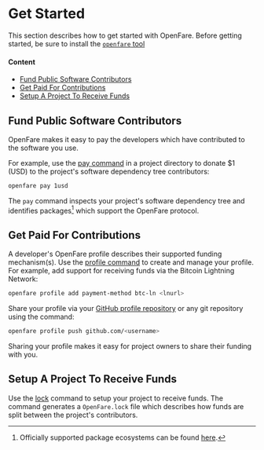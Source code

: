 # Get Started

This section describes how to get started with OpenFare. Before getting started, be sure to install the [`openfare` tool](./install.md)

#### Content

- [Fund Public Software Contributors](#fund-public-software-contributors)
- [Get Paid For Contributions](#get-paid-for-contributions)
- [Setup A Project To Receive Funds](#setup-a-project-to-receive-funds)

## Fund Public Software Contributors

OpenFare makes it easy to pay the developers which have contributed to the software you use. 

For example, use the [pay command](./cli/pay.md) in a project directory to donate $1 (USD) to the project's software dependency tree contributors:

```bash
openfare pay 1usd
```

The `pay` command inspects your project's software dependency tree and identifies packages[^1] which support the OpenFare protocol.

## Get Paid For Contributions

A developer's OpenFare profile describes their supported funding mechanism(s). Use the [profile command](./cli/profile.md) to create and manage your profile. For example, add support for receiving funds via the Bitcoin Lightning Network:

```bash
openfare profile add payment-method btc-ln <lnurl>
```

Share your profile via your [GitHub profile repository](https://docs.github.com/en/account-and-profile/setting-up-and-managing-your-github-profile/customizing-your-profile/managing-your-profile-readme#prerequisites) or any git repository using the command:

```bash
openfare profile push github.com/<username>
```

Sharing your profile makes it easy for project owners to share their funding with you.

## Setup A Project To Receive Funds

Use the [lock](./cli/lock.md) command to setup your project to receive funds. The command generates a `OpenFare.lock` file which describes how funds are split between the project's contributors.

[^1]: Officially supported package ecosystems can be found [here](./cli/extensions.md).